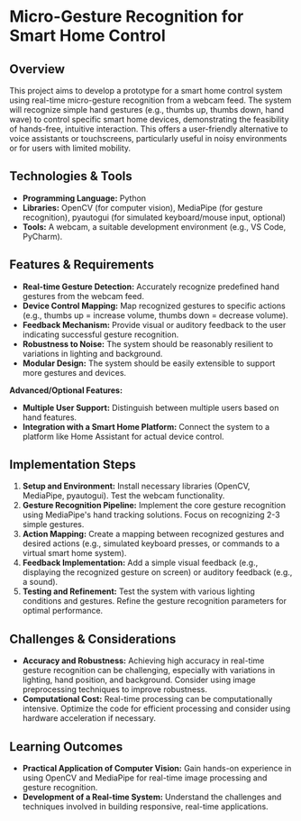 # Micro-Gesture Recognition for Smart Home Control

## Overview

This project aims to develop a prototype for a smart home control system using real-time micro-gesture recognition from a webcam feed.  The system will recognize simple hand gestures (e.g., thumbs up, thumbs down, hand wave) to control specific smart home devices, demonstrating the feasibility of hands-free, intuitive interaction.  This offers a user-friendly alternative to voice assistants or touchscreens, particularly useful in noisy environments or for users with limited mobility.

## Technologies & Tools

* **Programming Language:** Python
* **Libraries:** OpenCV (for computer vision), MediaPipe (for gesture recognition),  pyautogui (for simulated keyboard/mouse input, optional)
* **Tools:**  A webcam,  a suitable development environment (e.g., VS Code, PyCharm).


## Features & Requirements

- **Real-time Gesture Detection:**  Accurately recognize predefined hand gestures from the webcam feed.
- **Device Control Mapping:**  Map recognized gestures to specific actions (e.g., thumbs up = increase volume, thumbs down = decrease volume).
- **Feedback Mechanism:** Provide visual or auditory feedback to the user indicating successful gesture recognition.
- **Robustness to Noise:**  The system should be reasonably resilient to variations in lighting and background.
- **Modular Design:**  The system should be easily extensible to support more gestures and devices.

**Advanced/Optional Features:**
- **Multiple User Support:**  Distinguish between multiple users based on hand features.
- **Integration with a Smart Home Platform:**  Connect the system to a platform like Home Assistant for actual device control.


## Implementation Steps

1. **Setup and Environment:** Install necessary libraries (OpenCV, MediaPipe, pyautogui).  Test the webcam functionality.
2. **Gesture Recognition Pipeline:** Implement the core gesture recognition using MediaPipe's hand tracking solutions.  Focus on recognizing 2-3 simple gestures.
3. **Action Mapping:** Create a mapping between recognized gestures and desired actions (e.g., simulated keyboard presses, or commands to a virtual smart home system).
4. **Feedback Implementation:** Add a simple visual feedback (e.g., displaying the recognized gesture on screen) or auditory feedback (e.g., a sound).
5. **Testing and Refinement:** Test the system with various lighting conditions and gestures.  Refine the gesture recognition parameters for optimal performance.


## Challenges & Considerations

- **Accuracy and Robustness:**  Achieving high accuracy in real-time gesture recognition can be challenging, especially with variations in lighting, hand position, and background.  Consider using image preprocessing techniques to improve robustness.
- **Computational Cost:**  Real-time processing can be computationally intensive.  Optimize the code for efficient processing and consider using hardware acceleration if necessary.


## Learning Outcomes

- **Practical Application of Computer Vision:**  Gain hands-on experience in using OpenCV and MediaPipe for real-time image processing and gesture recognition.
- **Development of a Real-time System:**  Understand the challenges and techniques involved in building responsive, real-time applications.

